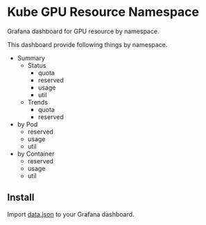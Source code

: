 # Kube GPU Resource Namespace

Grafana dashboard for GPU resource by namespace.

This dashboard provide following things by namespace.

- Summary
  - Status
    - quota
    - reserved
    - usage
    - util
  - Trends
    - quota
    - reserved
- by Pod
  - reserved
  - usage
  - util
- by Container
  - reserved
  - usage
  - util

## Install

Import [data.json](./data.json) to your Grafana dashboard.
